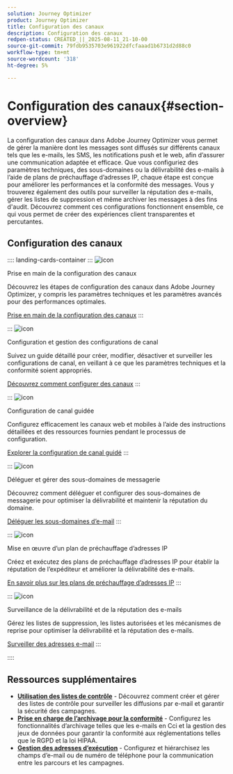 ```yaml
---
solution: Journey Optimizer
product: Journey Optimizer
title: Configuration des canaux
description: Configuration des canaux
redpen-status: CREATED_||_2025-08-11_21-10-00
source-git-commit: 79fdb9535703e961922dfcfaaad1b6731d2d88c0
workflow-type: tm+mt
source-wordcount: '318'
ht-degree: 5%

---
```



# Configuration des canaux{#section-overview}

La configuration des canaux dans Adobe Journey Optimizer vous permet de gérer la manière dont les messages sont diffusés sur différents canaux tels que les e-mails, les SMS, les notifications push et le web, afin d’assurer une communication adaptée et efficace. Que vous configuriez des paramètres techniques, des sous-domaines ou la délivrabilité des e-mails à l’aide de plans de préchauffage d’adresses IP, chaque étape est conçue pour améliorer les performances et la conformité des messages. Vous y trouverez également des outils pour surveiller la réputation des e-mails, gérer les listes de suppression et même archiver les messages à des fins d&#39;audit. Découvrez comment ces configurations fonctionnent ensemble, ce qui vous permet de créer des expériences client transparentes et percutantes.

## Configuration des canaux

:::: landing-cards-container
:::
![icon](https://cdn.experienceleague.adobe.com/icons/circle-play.svg?lang=fr)

Prise en main de la configuration des canaux

Découvrez les étapes de configuration des canaux dans Adobe Journey Optimizer, y compris les paramètres techniques et les paramètres avancés pour des performances optimales.

[Prise en main de la configuration des canaux](../using/configuration/get-started-configuration.md)
:::

:::
![icon](https://cdn.experienceleague.adobe.com/icons/list-check.svg?lang=fr)

Configuration et gestion des configurations de canal

Suivez un guide détaillé pour créer, modifier, désactiver et surveiller les configurations de canal, en veillant à ce que les paramètres techniques et la conformité soient appropriés.

[Découvrez comment configurer des canaux](../using/configuration/channel-surfaces.md)
:::

:::
![icon](https://cdn.experienceleague.adobe.com/icons/gear.svg?lang=fr)

Configuration de canal guidée

Configurez efficacement les canaux web et mobiles à l’aide des instructions détaillées et des ressources fournies pendant le processus de configuration.

[Explorer la configuration de canal guidé](guided-setup-landing-page.md)
:::

:::
![icon](https://cdn.experienceleague.adobe.com/icons/screwdriver-wrench.svg?lang=fr)

Déléguer et gérer des sous-domaines de messagerie

Découvrez comment déléguer et configurer des sous-domaines de messagerie pour optimiser la délivrabilité et maintenir la réputation du domaine.

[Déléguer les sous-domaines d’e-mail](delegate-subdomains-landing-page.md)
:::

:::
![icon](https://cdn.experienceleague.adobe.com/icons/chart-line.svg?lang=fr)

Mise en œuvre d’un plan de préchauffage d’adresses IP

Créez et exécutez des plans de préchauffage d’adresses IP pour établir la réputation de l’expéditeur et améliorer la délivrabilité des e-mails.

[En savoir plus sur les plans de préchauffage d’adresses IP](implement-ip-warmup-plan-landing-page.md)
:::

:::
![icon](https://cdn.experienceleague.adobe.com/icons/shield-halved.svg?lang=fr)

Surveillance de la délivrabilité et de la réputation des e-mails

Gérez les listes de suppression, les listes autorisées et les mécanismes de reprise pour optimiser la délivrabilité et la réputation des e-mails.

[Surveiller des adresses e-mail](monitor-reputation-landing-page.md)
:::

::::


## Ressources supplémentaires

- **[Utilisation des listes de contrôle](../using/configuration/seed-lists.md)** - Découvrez comment créer et gérer des listes de contrôle pour surveiller les diffusions par e-mail et garantir la sécurité des campagnes.
- **[Prise en charge de l’archivage pour la conformité](../using/configuration/archiving-support.md)** - Configurez les fonctionnalités d’archivage telles que les e-mails en Cci et la gestion des jeux de données pour garantir la conformité aux réglementations telles que le RGPD et la loi HIPAA.
- **[Gestion des adresses d’exécution](../using/configuration/primary-email-addresses.md)** - Configurez et hiérarchisez les champs d’e-mail ou de numéro de téléphone pour la communication entre les parcours et les campagnes.
